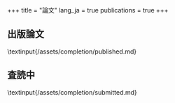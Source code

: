 +++
title = "論文"
lang_ja = true
publications = true
+++

## 出版論文

\textinput{/assets/completion/published.md}

## 査読中

\textinput{/assets/completion/submitted.md}
